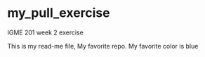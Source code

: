 # my_pull_exercise
IGME 201 week 2 exercise 

This is my read-me file, My favorite repo.
My favorite color is blue
